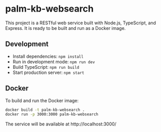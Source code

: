 # palm-kb-websearch

This project is a RESTful web service built with Node.js, TypeScript, and Express. It is ready to be built and run as a Docker image.

## Development

- Install dependencies: `npm install`
- Run in development mode: `npm run dev`
- Build TypeScript: `npm run build`
- Start production server: `npm start`

## Docker

To build and run the Docker image:

```sh
docker build -t palm-kb-websearch .
docker run -p 3000:3000 palm-kb-websearch
```

The service will be available at http://localhost:3000/
